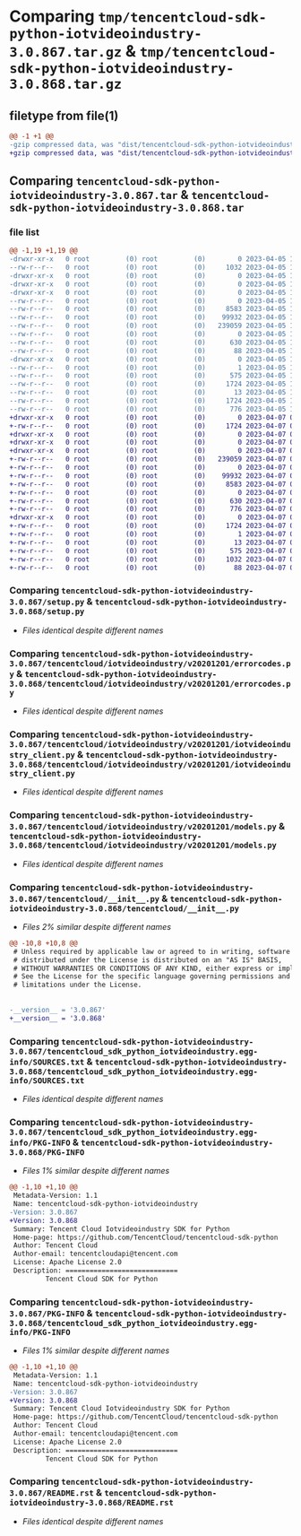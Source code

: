 # Comparing `tmp/tencentcloud-sdk-python-iotvideoindustry-3.0.867.tar.gz` & `tmp/tencentcloud-sdk-python-iotvideoindustry-3.0.868.tar.gz`

## filetype from file(1)

```diff
@@ -1 +1 @@
-gzip compressed data, was "dist/tencentcloud-sdk-python-iotvideoindustry-3.0.867.tar", last modified: Wed Apr  5 16:41:51 2023, max compression
+gzip compressed data, was "dist/tencentcloud-sdk-python-iotvideoindustry-3.0.868.tar", last modified: Fri Apr  7 00:44:00 2023, max compression
```

## Comparing `tencentcloud-sdk-python-iotvideoindustry-3.0.867.tar` & `tencentcloud-sdk-python-iotvideoindustry-3.0.868.tar`

### file list

```diff
@@ -1,19 +1,19 @@
-drwxr-xr-x   0 root         (0) root         (0)        0 2023-04-05 16:41:51.000000 tencentcloud-sdk-python-iotvideoindustry-3.0.867/
--rw-r--r--   0 root         (0) root         (0)     1032 2023-04-05 16:41:51.000000 tencentcloud-sdk-python-iotvideoindustry-3.0.867/setup.py
-drwxr-xr-x   0 root         (0) root         (0)        0 2023-04-05 16:41:51.000000 tencentcloud-sdk-python-iotvideoindustry-3.0.867/tencentcloud/
-drwxr-xr-x   0 root         (0) root         (0)        0 2023-04-05 16:41:51.000000 tencentcloud-sdk-python-iotvideoindustry-3.0.867/tencentcloud/iotvideoindustry/
-drwxr-xr-x   0 root         (0) root         (0)        0 2023-04-05 16:41:51.000000 tencentcloud-sdk-python-iotvideoindustry-3.0.867/tencentcloud/iotvideoindustry/v20201201/
--rw-r--r--   0 root         (0) root         (0)        0 2023-04-05 16:41:51.000000 tencentcloud-sdk-python-iotvideoindustry-3.0.867/tencentcloud/iotvideoindustry/v20201201/__init__.py
--rw-r--r--   0 root         (0) root         (0)     8583 2023-04-05 16:41:51.000000 tencentcloud-sdk-python-iotvideoindustry-3.0.867/tencentcloud/iotvideoindustry/v20201201/errorcodes.py
--rw-r--r--   0 root         (0) root         (0)    99932 2023-04-05 16:41:51.000000 tencentcloud-sdk-python-iotvideoindustry-3.0.867/tencentcloud/iotvideoindustry/v20201201/iotvideoindustry_client.py
--rw-r--r--   0 root         (0) root         (0)   239059 2023-04-05 16:41:51.000000 tencentcloud-sdk-python-iotvideoindustry-3.0.867/tencentcloud/iotvideoindustry/v20201201/models.py
--rw-r--r--   0 root         (0) root         (0)        0 2023-04-05 16:41:51.000000 tencentcloud-sdk-python-iotvideoindustry-3.0.867/tencentcloud/iotvideoindustry/__init__.py
--rw-r--r--   0 root         (0) root         (0)      630 2023-04-05 16:41:51.000000 tencentcloud-sdk-python-iotvideoindustry-3.0.867/tencentcloud/__init__.py
--rw-r--r--   0 root         (0) root         (0)       88 2023-04-05 16:41:51.000000 tencentcloud-sdk-python-iotvideoindustry-3.0.867/setup.cfg
-drwxr-xr-x   0 root         (0) root         (0)        0 2023-04-05 16:41:51.000000 tencentcloud-sdk-python-iotvideoindustry-3.0.867/tencentcloud_sdk_python_iotvideoindustry.egg-info/
--rw-r--r--   0 root         (0) root         (0)        1 2023-04-05 16:41:51.000000 tencentcloud-sdk-python-iotvideoindustry-3.0.867/tencentcloud_sdk_python_iotvideoindustry.egg-info/dependency_links.txt
--rw-r--r--   0 root         (0) root         (0)      575 2023-04-05 16:41:51.000000 tencentcloud-sdk-python-iotvideoindustry-3.0.867/tencentcloud_sdk_python_iotvideoindustry.egg-info/SOURCES.txt
--rw-r--r--   0 root         (0) root         (0)     1724 2023-04-05 16:41:51.000000 tencentcloud-sdk-python-iotvideoindustry-3.0.867/tencentcloud_sdk_python_iotvideoindustry.egg-info/PKG-INFO
--rw-r--r--   0 root         (0) root         (0)       13 2023-04-05 16:41:51.000000 tencentcloud-sdk-python-iotvideoindustry-3.0.867/tencentcloud_sdk_python_iotvideoindustry.egg-info/top_level.txt
--rw-r--r--   0 root         (0) root         (0)     1724 2023-04-05 16:41:51.000000 tencentcloud-sdk-python-iotvideoindustry-3.0.867/PKG-INFO
--rw-r--r--   0 root         (0) root         (0)      776 2023-04-05 16:41:51.000000 tencentcloud-sdk-python-iotvideoindustry-3.0.867/README.rst
+drwxr-xr-x   0 root         (0) root         (0)        0 2023-04-07 00:44:00.000000 tencentcloud-sdk-python-iotvideoindustry-3.0.868/
+-rw-r--r--   0 root         (0) root         (0)     1724 2023-04-07 00:44:00.000000 tencentcloud-sdk-python-iotvideoindustry-3.0.868/PKG-INFO
+drwxr-xr-x   0 root         (0) root         (0)        0 2023-04-07 00:44:00.000000 tencentcloud-sdk-python-iotvideoindustry-3.0.868/tencentcloud/
+drwxr-xr-x   0 root         (0) root         (0)        0 2023-04-07 00:44:00.000000 tencentcloud-sdk-python-iotvideoindustry-3.0.868/tencentcloud/iotvideoindustry/
+drwxr-xr-x   0 root         (0) root         (0)        0 2023-04-07 00:44:00.000000 tencentcloud-sdk-python-iotvideoindustry-3.0.868/tencentcloud/iotvideoindustry/v20201201/
+-rw-r--r--   0 root         (0) root         (0)   239059 2023-04-07 00:44:00.000000 tencentcloud-sdk-python-iotvideoindustry-3.0.868/tencentcloud/iotvideoindustry/v20201201/models.py
+-rw-r--r--   0 root         (0) root         (0)        0 2023-04-07 00:44:00.000000 tencentcloud-sdk-python-iotvideoindustry-3.0.868/tencentcloud/iotvideoindustry/v20201201/__init__.py
+-rw-r--r--   0 root         (0) root         (0)    99932 2023-04-07 00:44:00.000000 tencentcloud-sdk-python-iotvideoindustry-3.0.868/tencentcloud/iotvideoindustry/v20201201/iotvideoindustry_client.py
+-rw-r--r--   0 root         (0) root         (0)     8583 2023-04-07 00:44:00.000000 tencentcloud-sdk-python-iotvideoindustry-3.0.868/tencentcloud/iotvideoindustry/v20201201/errorcodes.py
+-rw-r--r--   0 root         (0) root         (0)        0 2023-04-07 00:44:00.000000 tencentcloud-sdk-python-iotvideoindustry-3.0.868/tencentcloud/iotvideoindustry/__init__.py
+-rw-r--r--   0 root         (0) root         (0)      630 2023-04-07 00:44:00.000000 tencentcloud-sdk-python-iotvideoindustry-3.0.868/tencentcloud/__init__.py
+-rw-r--r--   0 root         (0) root         (0)      776 2023-04-07 00:44:00.000000 tencentcloud-sdk-python-iotvideoindustry-3.0.868/README.rst
+drwxr-xr-x   0 root         (0) root         (0)        0 2023-04-07 00:44:00.000000 tencentcloud-sdk-python-iotvideoindustry-3.0.868/tencentcloud_sdk_python_iotvideoindustry.egg-info/
+-rw-r--r--   0 root         (0) root         (0)     1724 2023-04-07 00:44:00.000000 tencentcloud-sdk-python-iotvideoindustry-3.0.868/tencentcloud_sdk_python_iotvideoindustry.egg-info/PKG-INFO
+-rw-r--r--   0 root         (0) root         (0)        1 2023-04-07 00:44:00.000000 tencentcloud-sdk-python-iotvideoindustry-3.0.868/tencentcloud_sdk_python_iotvideoindustry.egg-info/dependency_links.txt
+-rw-r--r--   0 root         (0) root         (0)       13 2023-04-07 00:44:00.000000 tencentcloud-sdk-python-iotvideoindustry-3.0.868/tencentcloud_sdk_python_iotvideoindustry.egg-info/top_level.txt
+-rw-r--r--   0 root         (0) root         (0)      575 2023-04-07 00:44:00.000000 tencentcloud-sdk-python-iotvideoindustry-3.0.868/tencentcloud_sdk_python_iotvideoindustry.egg-info/SOURCES.txt
+-rw-r--r--   0 root         (0) root         (0)     1032 2023-04-07 00:44:00.000000 tencentcloud-sdk-python-iotvideoindustry-3.0.868/setup.py
+-rw-r--r--   0 root         (0) root         (0)       88 2023-04-07 00:44:00.000000 tencentcloud-sdk-python-iotvideoindustry-3.0.868/setup.cfg
```

### Comparing `tencentcloud-sdk-python-iotvideoindustry-3.0.867/setup.py` & `tencentcloud-sdk-python-iotvideoindustry-3.0.868/setup.py`

 * *Files identical despite different names*

### Comparing `tencentcloud-sdk-python-iotvideoindustry-3.0.867/tencentcloud/iotvideoindustry/v20201201/errorcodes.py` & `tencentcloud-sdk-python-iotvideoindustry-3.0.868/tencentcloud/iotvideoindustry/v20201201/errorcodes.py`

 * *Files identical despite different names*

### Comparing `tencentcloud-sdk-python-iotvideoindustry-3.0.867/tencentcloud/iotvideoindustry/v20201201/iotvideoindustry_client.py` & `tencentcloud-sdk-python-iotvideoindustry-3.0.868/tencentcloud/iotvideoindustry/v20201201/iotvideoindustry_client.py`

 * *Files identical despite different names*

### Comparing `tencentcloud-sdk-python-iotvideoindustry-3.0.867/tencentcloud/iotvideoindustry/v20201201/models.py` & `tencentcloud-sdk-python-iotvideoindustry-3.0.868/tencentcloud/iotvideoindustry/v20201201/models.py`

 * *Files identical despite different names*

### Comparing `tencentcloud-sdk-python-iotvideoindustry-3.0.867/tencentcloud/__init__.py` & `tencentcloud-sdk-python-iotvideoindustry-3.0.868/tencentcloud/__init__.py`

 * *Files 2% similar despite different names*

```diff
@@ -10,8 +10,8 @@
 # Unless required by applicable law or agreed to in writing, software
 # distributed under the License is distributed on an "AS IS" BASIS,
 # WITHOUT WARRANTIES OR CONDITIONS OF ANY KIND, either express or implied.
 # See the License for the specific language governing permissions and
 # limitations under the License.
 
 
-__version__ = '3.0.867'
+__version__ = '3.0.868'
```

### Comparing `tencentcloud-sdk-python-iotvideoindustry-3.0.867/tencentcloud_sdk_python_iotvideoindustry.egg-info/SOURCES.txt` & `tencentcloud-sdk-python-iotvideoindustry-3.0.868/tencentcloud_sdk_python_iotvideoindustry.egg-info/SOURCES.txt`

 * *Files identical despite different names*

### Comparing `tencentcloud-sdk-python-iotvideoindustry-3.0.867/tencentcloud_sdk_python_iotvideoindustry.egg-info/PKG-INFO` & `tencentcloud-sdk-python-iotvideoindustry-3.0.868/PKG-INFO`

 * *Files 1% similar despite different names*

```diff
@@ -1,10 +1,10 @@
 Metadata-Version: 1.1
 Name: tencentcloud-sdk-python-iotvideoindustry
-Version: 3.0.867
+Version: 3.0.868
 Summary: Tencent Cloud Iotvideoindustry SDK for Python
 Home-page: https://github.com/TencentCloud/tencentcloud-sdk-python
 Author: Tencent Cloud
 Author-email: tencentcloudapi@tencent.com
 License: Apache License 2.0
 Description: ============================
         Tencent Cloud SDK for Python
```

### Comparing `tencentcloud-sdk-python-iotvideoindustry-3.0.867/PKG-INFO` & `tencentcloud-sdk-python-iotvideoindustry-3.0.868/tencentcloud_sdk_python_iotvideoindustry.egg-info/PKG-INFO`

 * *Files 1% similar despite different names*

```diff
@@ -1,10 +1,10 @@
 Metadata-Version: 1.1
 Name: tencentcloud-sdk-python-iotvideoindustry
-Version: 3.0.867
+Version: 3.0.868
 Summary: Tencent Cloud Iotvideoindustry SDK for Python
 Home-page: https://github.com/TencentCloud/tencentcloud-sdk-python
 Author: Tencent Cloud
 Author-email: tencentcloudapi@tencent.com
 License: Apache License 2.0
 Description: ============================
         Tencent Cloud SDK for Python
```

### Comparing `tencentcloud-sdk-python-iotvideoindustry-3.0.867/README.rst` & `tencentcloud-sdk-python-iotvideoindustry-3.0.868/README.rst`

 * *Files identical despite different names*

